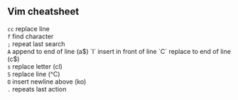## Vim cheatsheet ##

`cc`    replace line  
`f`     find character  
`;`     repeat last search  
`A`     append to end of line (a$)  
`I`     insert in front of line  
`C`     replace to end of line (c$)  
`s`     replace letter (cl)  
`S`     replace line (^C)  
`O`     insert newline above (ko)  
`.`     repeats last action  

